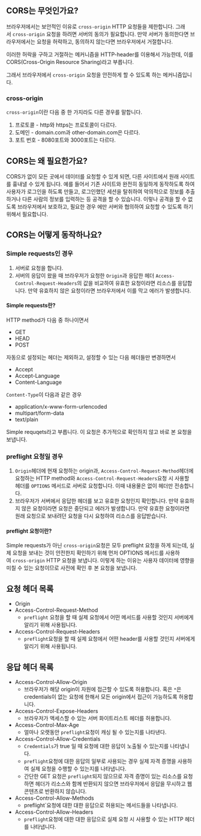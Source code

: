 ## CORS는 무엇인가요?

브라우저에서는 보안적인 이유로 `cross-origin` HTTP 요청들을 제한합니다. 그래서 `cross-origin` 요청을 하려면 서버의 동의가 필요합니다. 만약 서버가 동의한다면 브라우저에서는 요청을 허락하고, 동의하지 않는다면 브라우저에서 거절합니다.

이러한 허락을 구하고 거절하는 메커니즘을 HTTP-header를 이용해서 가능한데, 이를 CORS(Cross-Origin Resource Sharing)라고 부릅니다.

그래서 브라우저에서 `cross-origin` 요청을 안전하게 할 수 있도록 하는 메커니즘입니다.

### cross-origin

`cross-origin`이란 다음 중 한 가지라도 다른 경우를 말합니다.

1. 프로토콜 - http와 https는 프로토콜이 다르다.
2. 도메인 - domain.com과 other-domain.com은 다르다.
3. 포트 번호 - 8080포트와 3000포트는 다르다.

## CORS는 왜 필요한가요?

CORS가 없이 모든 곳에서 데이터를 요청할 수 있게 되면, 다른 사이트에서 원래 사이트를 흉내낼 수 있게 됩니다. 예를 들어서 기존 사이트와 완전히 동일하게 동작하도록 하여 사용자가 로그인을 하도록 만들고, 로그인했던 세션을 탈취하여 악의적으로 정보를 추출하거나 다른 사람의 정보를 입력하는 등 공격을 할 수 있습니다. 이렇나 공격을 할 수 없도록 브라우저에서 보호하고, 필요한 경우 에만 서버와 협의하여 요청할 수 있도록 하기 위해서 필요합니다.

## CORS는 어떻게 동작하나요?

### Simple requests인 경우

1. 서버로 요청을 합니다.
2. 서버의 응답이 왔을 때 브라우저가 요청한 `Origin`과 응답한 헤더 `Access-Control-Request-Headers`의 값을 비교하여 유효한 요청이라면 리소스를 응답합니다. 만약 유효하지 않은 요청이라면 브라우저에서 이를 막고 에러가 발생합니다.

#### Simple requests란?

HTTP method가 다음 중 하나이면서

- GET
- HEAD
- POST

자동으로 설정되는 헤더는 제외하고, 설정할 수 있는 다음 헤더들만 변경하면서

- Accept
- Accept-Language
- Content-Language

`Content-Type`이 다음과 같은 경우

- application/x-www-form-urlencoded
- multipart/form-data
- text/plain

Simple requqets라고 부릅니다. 이 요청은 추가적으로 확인하지 않고 바로 본 요청을 보냅니다.

### preflight 요청일 경우

1. `Origin`헤더에 현재 요청하는 origin과, `Access-Control-Request-Method`헤더에 요청하는 HTTP method와 `Access-Control-Request-Headers`요청 시 사용할 헤더를 `OPTIONS` 메서드로 서버로 요청합니다. 이때 내용물은 없이 헤더만 전송합니다.
2. 브라우저가 서버에서 응답한 헤더를 보고 유효한 요청인지 확인합니다. 만약 유효하지 않은 요청이라면 요청은 중단되고 에러가 발생합니다. 만약 유효한 요청이라면 원래 요청으로 보내려던 요청을 다시 요청하여 리소스를 응답받습니다.

#### preflight 요청이란?

Simple requests가 아닌 `cross-origin`요청은 모두 preflight 요청을 하게 되는데, 실제 요청을 보내는 것이 안전한지 확인하기 위해 먼저 OPTIONS 메서드를 사용하여 `cross-origin` HTTP 요청을 보냅니다. 이렇게 하는 이유는 사용자 데이터에 영향을 미칠 수 있는 요청이므로 사전에 확인 후 본 요청을 보냅니다.

## 요청 헤더 목록

- Origin
- Access-Control-Request-Method
    - `preflight` 요청을 할 때 실제 요청에서 어떤 메서드를 사용할 것인지 서버에게 알리기 위해 사용됩니다.
- Access-Control-Request-Headers
    - `preflight`요청을 할 때 실제 요청에서 어떤 header를 사용할 것인지 서버에게 알리기 위해 사용됩니다.

## 응답 헤더 목록

- Access-Control-Allow-Origin
    - 브라우저가 해당 origin이 자원에 접근할 수 있도록 허용합니다. 혹은 `*`은 credentials이 없는 요청에 한해서 모든 origin에서 접근이 가능하도록 허용합니다.
- Access-Control-Expose-Headers
    - 브라우저가 액세스할 수 있는 서버 화이트리스트 헤더를 허용합니다.
- Access-Control-Max-Age
    - 얼마나 오랫동안 `preflight`요청이 캐싱 될 수 있는지를 나타낸다.
- Access-Control-Allow-Credentials
    - `Credentials`가 true 일 때 요청에 대한 응답이 노출될 수 있는지를 나타냅니다.
    - `preflight`요청에 대한 응답의 일부로 사용되는 경우 실제 자격 증명을 사용하여 실제 요청을 수행할 수 있는지를 나타냅니다.
    - 간단한 GET 요청은 `preflight`되지 않으므로 자격 증명이 있는 리소스를 요청하면 헤더가 리소스와 함께 반환되지 않으면 브라우저에서 응답을 무시하고 웹 콘텐츠로 반환하지 않습니다.
- Access-Control-Allow-Methods
    - preflight`요청에 대한 대한 응답으로 허용되는 메서드들을 나타냅니다.
- Access-Control-Allow-Headers
    - `preflight`요청에 대한 대한 응답으로 실제 요청 시 사용할 수 있는 HTTP 헤더를 나타냅니다.